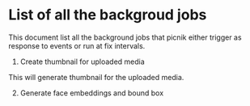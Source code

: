 # List of all the backgroud jobs

This document list all the background jobs that picnik either trigger as response to events or run at fix intervals.

1. Create thumbnail for uploaded media

This will generate thumbnail for the uploaded media.

2. Generate face embeddings and bound box 

